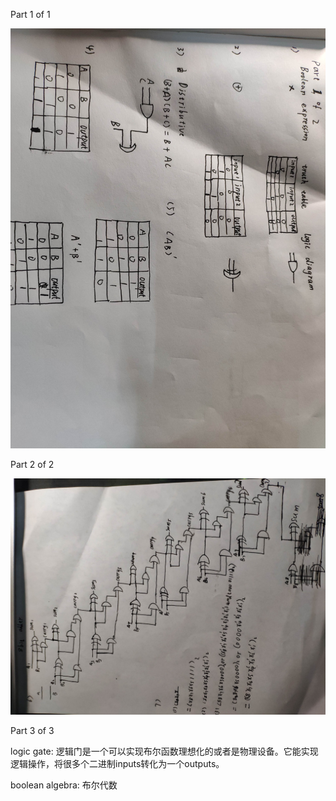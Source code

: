 Part 1 of 1

![](images\homework2.jpg)

Part 2 of 2

![](images\homework.jpg)

Part 3 of 3

logic gate: 逻辑门是一个可以实现布尔函数理想化的或者是物理设备。它能实现逻辑操作，将很多个二进制inputs转化为一个outputs。

boolean algebra: 布尔代数